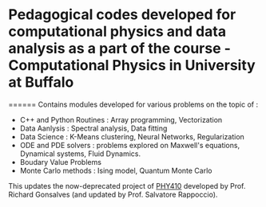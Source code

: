 # Pedagogical codes developed for computational physics and data analysis as a part of the course - Computational Physics in University at Buffalo
======
Contains modules developed for various problems on the topic of : 
* C++ and Python Routines : Array programming, Vectorization
* Data Aanlysis : Spectral analysis, Data fitting
* Data Science : K-Means clustering, Neural Networks, Regularization
* ODE and PDE solvers : problems explored on Maxwell's equations, Dynamical systems, Fluid Dynamics.
* Boudary Value Problems
* Monte Carlo methods : Ising model, Quantum Monte Carlo


This updates the now-deprecated project of [PHY410](https://github.com/rappoccio/PHY410) developed by Prof. Richard Gonsalves (and updated by Prof. Salvatore Rappoccio).


